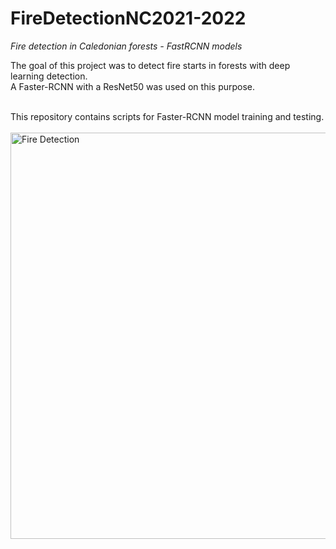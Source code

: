 # FireDetectionNC2021-2022
*Fire detection in Caledonian forests - FastRCNN models*

The goal of this project was to detect fire starts in forests with deep learning detection.</br>
A Faster-RCNN with a ResNet50 was used on this purpose.

</br>
This repository contains scripts for Faster-RCNN model training and testing.
</br>
</br>
<a href="https://drive.google.com/uc?export=view&id=1Rn5Oc4GRcpw8EMjVLczda0T_p-llcdH3"><img src="https://drive.google.com/uc?export=view&id=1Rn5Oc4GRcpw8EMjVLczda0T_p-llcdH3" style="width: 650px; max-width: 100%; height: auto" title="Fire Detection" />
